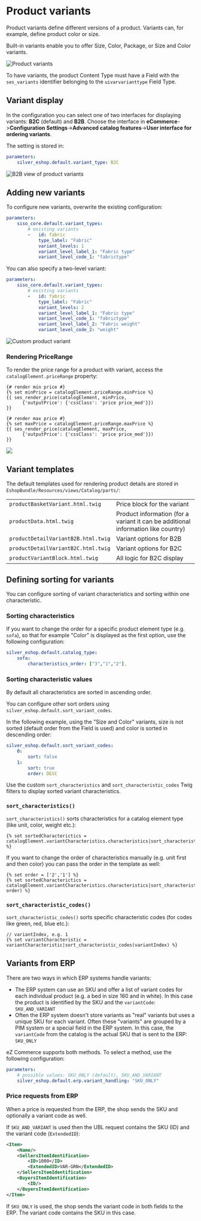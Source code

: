 # Product variants

Product variants define different versions of a product.
Variants can, for example, define product color or size.

Built-in variants enable you to offer Size, Color, Package, or Size and Color variants.

![Product variants](../../img/catalog_product_variants.png)

To have variants, the product Content Type must have a Field with the `ses_variants` identifier belonging to the `uivarvarianttype` Field Type. 

## Variant display

In the configuration you can select one of two interfaces for displaying variants:
**B2C** (default) and **B2B**.
Choose the interface in **eCommerce**->**Configuration Settings**->**Advanced catalog features**->**User interface for ordering variants**.

The setting is stored in:

``` yaml
parameters:
    silver_eshop.default.variant_type: B2C
```

![B2B view of product variants](../../img/catalog_product_variants_b2b.png)

## Adding new variants

To configure new variants, overwrite the existing configuration:

``` yaml
parameters:
    siso_core.default.variant_types:
        # existing variants
        -   id: fabric
            type_label: "Fabric"
            variant_levels: 1
            variant_level_label_1: "Fabric type"
            variant_level_code_1: "fabrictype"
```

You can also specify a two-level variant:

``` yaml
parameters:
    siso_core.default.variant_types:
        # existing variants
        -   id: fabric
            type_label: "Fabric"
            variant_levels: 2
            variant_level_label_1: "Fabric type"
            variant_level_code_1: "fabrictype"
            variant_level_label_2: "Fabric weight"
            variant_level_code_2: "weight"
```

![Custom product variant](../../img/catalog_custom_variant.png)



### Rendering PriceRange

To render the price range for a product with variant, access the `catalogElement.priceRange` property:

``` html+twig
{# render min price #}
{% set minPrice = catalogElement.priceRange.minPrice %}
{{ ses_render_price(catalogElement, minPrice,
      {'outputPrice': {'cssClass': 'price price_med'}})
}}

{# render max price #}
{% set maxPrice = catalogElement.priceRange.maxPrice %}
{{ ses_render_price(catalogElement, maxPrice,
      {'outputPrice': {'cssClass': 'price price_med'}})
}}
```

![](../../img/product_variants.png)

## Variant templates

The default templates used for rendering product details are stored in
`EshopBundle/Resources/views/Catalog/parts/`:

|||
|----|----|
|`productBasketVariant.html.twig`| Price block for the variant|
|`productData.html.twig`| Product information (for a variant it can be additional information like country)|
|`productDetailVariantB2B.html.twig`| Variant options for B2B|
|`productDetailVariantB2C.html.twig`| Variant options for B2C|
|`productVariantBlock.html.twig`| All logic for B2C display|

## Defining sorting for variants

You can configure sorting of variant characteristics and sorting within one characteristic.

### Sorting characteristics

If you want to change the order for a specific product element type (e.g. `sofa`),
so that for example "Color" is displayed as the first option, use the following configuration:

``` yaml
silver_eshop.default.catalog_type:
    sofa:
        characteristics_order: ["3","1","2"],
```

### Sorting characteristic values

By default all characteristics are sorted in ascending order. 

You can configure other sort orders using `silver_eshop.default.sort_variant_codes`.

In the following example, using the "Size and Color" variants,
size is not sorted (default order from the Field is used)
and color is sorted in descending order:

``` yaml
silver_eshop.default.sort_variant_codes:
    0:
        sort: false
    1:
        sort: true
        order: DESC
```

Use the custom `sort_characteristics` and `sort_characteristic_codes` Twig filters
to display sorted variant characteristics.

### `sort_characteristics()`

`sort_characteristics()` sorts characteristics for a catalog element type (like unit, color, weight etc.):

``` html+twig
{% set sortedCharacterictics = catalogElement.variantCharacteristics.characteristics|sort_characteristics(catalogElement.type) %}
```

If you want to change the order of characteristics manually (e.g. unit first and then color) you can pass the order in the template as well:

``` html+twig
{% set order = ['2','1'] %}
{% set sortedCharacterictics = catalogElement.variantCharacteristics.characteristics|sort_characteristics(catalogElement, order) %}
```

### `sort_characteristic_codes()`

`sort_characteristic_codes()` sorts specific characteristic codes (for codes like green, red, blue etc.):

``` html+twig
// variantIndex, e.g. 1
{% set variantCharacteristic = variantCharacteristic|sort_characteristic_codes(variantIndex) %}
```

## Variants from ERP

There are two ways in which ERP systems handle variants:

- The ERP system can use an SKU and offer a list of variant codes for each individual product (e.g. a bed in size 160 and in white). In this case the product is identified by the SKU and the `variantCode`: `SKU_AND_VARIANT`
- Often the ERP system doesn't store variants as "real" variants but uses a unique SKU for each variant. Often these "variants" are grouped by a PIM system or a special field in the ERP system. In this case, the `variantCode` from the catalog is the actual SKU that is sent to the ERP: `SKU_ONLY`

eZ Commerce supports both methods. To select a method, use the following configuration:

``` yaml
parameters: 
    # possible values: SKU_ONLY (default), SKU_AND_VARIANT
    silver_eshop.default.erp.variant_handling: "SKU_ONLY"
```

### Price requests from ERP

When a price is requested from the ERP, the shop sends the SKU and optionally a variant code as well.

If `SKU_AND_VARIANT` is used then the UBL request contains the SKU (ID) and the variant code (`ExtendedID`):

``` xml
<Item>
    <Name/>
    <SellersItemIdentification>
        <ID>1000</ID>
        <ExtendedID>VAR-GRN</ExtendedID>
    </SellersItemIdentification>
    <BuyersItemIdentification>
        <ID/>
    </BuyersItemIdentification>
</Item>
```

If `SKU_ONLY` is used, the shop sends the variant code in both fields to the ERP. The variant code contains the SKU in this case. 
